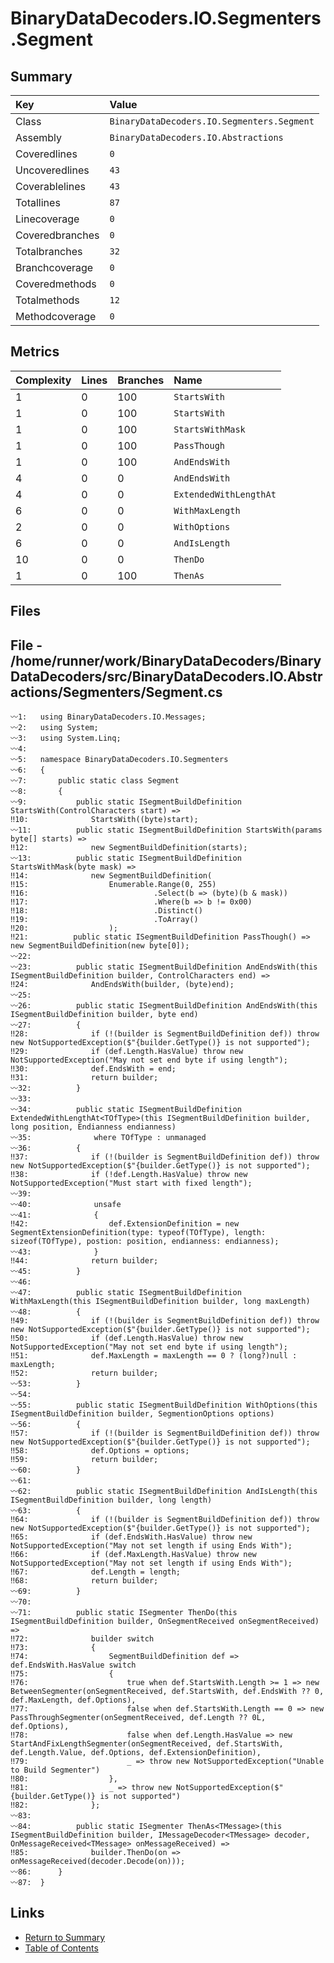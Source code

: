 ﻿# BinaryDataDecoders.IO.Segmenters.Segment

## Summary

| Key             | Value                                      |
| :-------------- | :----------------------------------------- |
| Class           | `BinaryDataDecoders.IO.Segmenters.Segment` |
| Assembly        | `BinaryDataDecoders.IO.Abstractions`       |
| Coveredlines    | `0`                                        |
| Uncoveredlines  | `43`                                       |
| Coverablelines  | `43`                                       |
| Totallines      | `87`                                       |
| Linecoverage    | `0`                                        |
| Coveredbranches | `0`                                        |
| Totalbranches   | `32`                                       |
| Branchcoverage  | `0`                                        |
| Coveredmethods  | `0`                                        |
| Totalmethods    | `12`                                       |
| Methodcoverage  | `0`                                        |

## Metrics

| Complexity | Lines | Branches | Name                   |
| :--------- | :---- | :------- | :--------------------- |
| 1          | 0     | 100      | `StartsWith`           |
| 1          | 0     | 100      | `StartsWith`           |
| 1          | 0     | 100      | `StartsWithMask`       |
| 1          | 0     | 100      | `PassThough`           |
| 1          | 0     | 100      | `AndEndsWith`          |
| 4          | 0     | 0        | `AndEndsWith`          |
| 4          | 0     | 0        | `ExtendedWithLengthAt` |
| 6          | 0     | 0        | `WithMaxLength`        |
| 2          | 0     | 0        | `WithOptions`          |
| 6          | 0     | 0        | `AndIsLength`          |
| 10         | 0     | 0        | `ThenDo`               |
| 1          | 0     | 100      | `ThenAs`               |

## Files

## File - /home/runner/work/BinaryDataDecoders/BinaryDataDecoders/src/BinaryDataDecoders.IO.Abstractions/Segmenters/Segment.cs

```CSharp
〰1:   using BinaryDataDecoders.IO.Messages;
〰2:   using System;
〰3:   using System.Linq;
〰4:   
〰5:   namespace BinaryDataDecoders.IO.Segmenters
〰6:   {
〰7:       public static class Segment
〰8:       {
〰9:           public static ISegmentBuildDefinition StartsWith(ControlCharacters start) =>
‼10:              StartsWith((byte)start);
〰11:          public static ISegmentBuildDefinition StartsWith(params byte[] starts) =>
‼12:              new SegmentBuildDefinition(starts);
〰13:          public static ISegmentBuildDefinition StartsWithMask(byte mask) =>
‼14:              new SegmentBuildDefinition(
‼15:                  Enumerable.Range(0, 255)
‼16:                            .Select(b => (byte)(b & mask))
‼17:                            .Where(b => b != 0x00)
‼18:                            .Distinct()
‼19:                            .ToArray()
‼20:                  );
‼21:          public static ISegmentBuildDefinition PassThough() => new SegmentBuildDefinition(new byte[0]);
〰22:  
〰23:          public static ISegmentBuildDefinition AndEndsWith(this ISegmentBuildDefinition builder, ControlCharacters end) =>
‼24:              AndEndsWith(builder, (byte)end);
〰25:  
〰26:          public static ISegmentBuildDefinition AndEndsWith(this ISegmentBuildDefinition builder, byte end)
〰27:          {
‼28:              if (!(builder is SegmentBuildDefinition def)) throw new NotSupportedException($"{builder.GetType()} is not supported");
‼29:              if (def.Length.HasValue) throw new NotSupportedException("May not set end byte if using length");
‼30:              def.EndsWith = end;
‼31:              return builder;
〰32:          }
〰33:  
〰34:          public static ISegmentBuildDefinition ExtendedWithLengthAt<TOfType>(this ISegmentBuildDefinition builder, long position, Endianness endianness)
〰35:              where TOfType : unmanaged
〰36:          {
‼37:              if (!(builder is SegmentBuildDefinition def)) throw new NotSupportedException($"{builder.GetType()} is not supported");
‼38:              if (!def.Length.HasValue) throw new NotSupportedException("Must start with fixed length");
〰39:  
〰40:              unsafe
〰41:              {
‼42:                  def.ExtensionDefinition = new SegmentExtensionDefinition(type: typeof(TOfType), length: sizeof(TOfType), postion: position, endianness: endianness);
〰43:              }
‼44:              return builder;
〰45:          }
〰46:  
〰47:          public static ISegmentBuildDefinition WithMaxLength(this ISegmentBuildDefinition builder, long maxLength)
〰48:          {
‼49:              if (!(builder is SegmentBuildDefinition def)) throw new NotSupportedException($"{builder.GetType()} is not supported");
‼50:              if (def.Length.HasValue) throw new NotSupportedException("May not set end byte if using length");
‼51:              def.MaxLength = maxLength == 0 ? (long?)null : maxLength;
‼52:              return builder;
〰53:          }
〰54:  
〰55:          public static ISegmentBuildDefinition WithOptions(this ISegmentBuildDefinition builder, SegmentionOptions options)
〰56:          {
‼57:              if (!(builder is SegmentBuildDefinition def)) throw new NotSupportedException($"{builder.GetType()} is not supported");
‼58:              def.Options = options;
‼59:              return builder;
〰60:          }
〰61:  
〰62:          public static ISegmentBuildDefinition AndIsLength(this ISegmentBuildDefinition builder, long length)
〰63:          {
‼64:              if (!(builder is SegmentBuildDefinition def)) throw new NotSupportedException($"{builder.GetType()} is not supported");
‼65:              if (def.EndsWith.HasValue) throw new NotSupportedException("May not set length if using Ends With");
‼66:              if (def.MaxLength.HasValue) throw new NotSupportedException("May not set length if using Ends With");
‼67:              def.Length = length;
‼68:              return builder;
〰69:          }
〰70:  
〰71:          public static ISegmenter ThenDo(this ISegmentBuildDefinition builder, OnSegmentReceived onSegmentReceived) =>
‼72:              builder switch
‼73:              {
‼74:                  SegmentBuildDefinition def => def.EndsWith.HasValue switch
‼75:                  {
‼76:                      true when def.StartsWith.Length >= 1 => new BetweenSegmenter(onSegmentReceived, def.StartsWith, def.EndsWith ?? 0, def.MaxLength, def.Options),
‼77:                      false when def.StartsWith.Length == 0 => new PassThroughSegmenter(onSegmentReceived, def.Length ?? 0L, def.Options),
‼78:                      false when def.Length.HasValue => new StartAndFixLengthSegmenter(onSegmentReceived, def.StartsWith, def.Length.Value, def.Options, def.ExtensionDefinition),
‼79:                      _ => throw new NotSupportedException("Unable to Build Segmenter")
‼80:                  },
‼81:                  _ => throw new NotSupportedException($"{builder.GetType()} is not supported")
‼82:              };
〰83:  
〰84:          public static ISegmenter ThenAs<TMessage>(this ISegmentBuildDefinition builder, IMessageDecoder<TMessage> decoder, OnMessageReceived<TMessage> onMessageReceived) =>
‼85:              builder.ThenDo(on => onMessageReceived(decoder.Decode(on)));
〰86:      }
〰87:  }
```

## Links

* [Return to Summary](Summary.md)
* [Table of Contents](../TOC.md)

